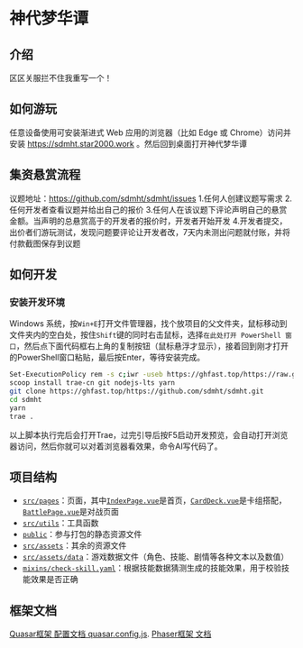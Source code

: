 # 神代梦华谭

## 介绍

区区关服拦不住我重写一个！

## 如何游玩

任意设备使用可安装渐进式 Web 应用的浏览器（比如 Edge 或 Chrome）访问并安装 https://sdmht.star2000.work 。然后回到桌面打开神代梦华谭

## 集资悬赏流程
议题地址：https://github.com/sdmht/sdmht/issues
1.任何人创建议题写需求
2.任何开发者查看议题并给出自己的报价
3.任何人在该议题下评论声明自己的悬赏金额。当声明的总悬赏高于的开发者的报价时，开发者开始开发
4.开发者提交，出价者们游玩测试，发现问题要评论让开发者改，7天内未测出问题就付账，并将付款截图保存到议题

## 如何开发

### 安装开发环境

Windows 系统，按`Win+E`打开文件管理器，找个放项目的父文件夹，鼠标移动到文件夹内的空白处，按住`Shift`键的同时右击鼠标，选择`在此处打开 PowerShell 窗口`，然后点下面代码框右上角的复制按钮（鼠标悬浮才显示），接着回到刚才打开的PowerShell窗口粘贴，最后按Enter，等待安装完成。

```sh
Set-ExecutionPolicy rem -s c;iwr -useb https://ghfast.top/https://raw.githubusercontent.com/star2000/scoop/master/install.ps1 | iex
scoop install trae-cn git nodejs-lts yarn
git clone https://ghfast.top/https://github.com/sdmht/sdmht.git
cd sdmht
yarn
trae .
```

以上脚本执行完后会打开Trae，过完引导后按F5启动开发预览，会自动打开浏览器访问，然后你就可以对着浏览器看效果，命令AI写代码了。

## 项目结构

- [`src/pages`](src/pages/)：页面，其中[`IndexPage.vue`](src/pages/IndexPage.vue)是首页，[`CardDeck.vue`](src/pages/CardDeck.vue)是卡组搭配，[`BattlePage.vue`](src/pages/BattlePage.vue)是对战页面
- [`src/utils`](src/utils/)：工具函数
- [`public`](public/)：参与打包的静态资源文件
- [`src/assets`](src/assets/)：其余的资源文件
- [`src/assets/data`](src/assets/data/)：游戏数据文件（角色、技能、剧情等各种文本以及数值）
- [`mixins/check-skill.yaml`](mixins/check-skill.yaml)：根据技能数据猜测生成的技能效果，用于校验技能效果是否正确

## 框架文档

[Quasar框架 配置文档 quasar.config.js](https://quasar.dev/quasar-cli-webpack/quasar-config-file/).
[Phaser框架 文档](https://docs.phaser.io)
